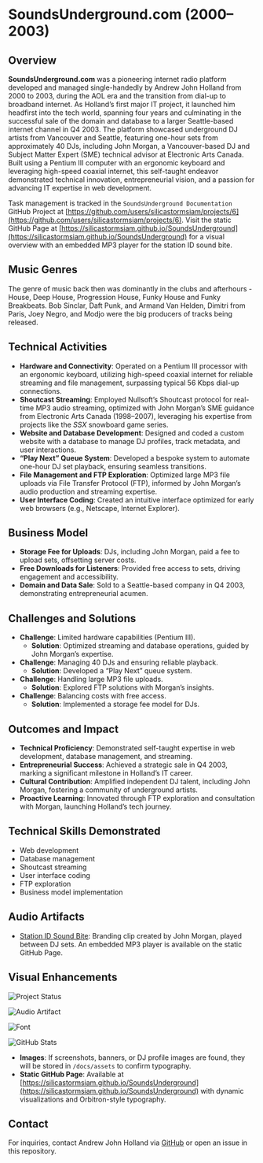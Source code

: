 # SoundsUnderground.com (2000–2003)

## Overview

**SoundsUnderground.com** was a pioneering internet radio platform developed and managed single-handedly by Andrew John Holland from 2000 to 2003, during the AOL era and the transition from dial-up to broadband internet. As Holland’s first major IT project, it launched him headfirst into the tech world, spanning four years and culminating in the successful sale of the domain and database to a larger Seattle-based internet channel in Q4 2003. The platform showcased underground DJ artists from Vancouver and Seattle, featuring one-hour sets from approximately 40 DJs, including John Morgan, a Vancouver-based DJ and Subject Matter Expert (SME) technical advisor at Electronic Arts Canada. Built using a Pentium III computer with an ergonomic keyboard and leveraging high-speed coaxial internet, this self-taught endeavor demonstrated technical innovation, entrepreneurial vision, and a passion for advancing IT expertise in web development.

Task management is tracked in the `SoundsUnderground Documentation` GitHub Project at [https://github.com/users/silicastormsiam/projects/6](https://github.com/users/silicastormsiam/projects/6). Visit the static GitHub Page at [https://silicastormsiam.github.io/SoundsUnderground](https://silicastormsiam.github.io/SoundsUnderground) for a visual overview with an embedded MP3 player for the station ID sound bite.

## Music Genres

The genre of music back then was dominantly in the clubs and afterhours - House, Deep House, Progression House, Funky House and Funky Breakbeats. Bob Sinclar, Daft Punk, and Armand Van Helden, Dimitri from Paris, Joey Negro, and Modjo were the big producers of tracks being released.

## Technical Activities

- **Hardware and Connectivity**: Operated on a Pentium III processor with an ergonomic keyboard, utilizing high-speed coaxial internet for reliable streaming and file management, surpassing typical 56 Kbps dial-up connections.
- **Shoutcast Streaming**: Employed Nullsoft’s Shoutcast protocol for real-time MP3 audio streaming, optimized with John Morgan’s SME guidance from Electronic Arts Canada (1998–2007), leveraging his expertise from projects like the *SSX* snowboard game series.
- **Website and Database Development**: Designed and coded a custom website with a database to manage DJ profiles, track metadata, and user interactions.
- **“Play Next” Queue System**: Developed a bespoke system to automate one-hour DJ set playback, ensuring seamless transitions.
- **File Management and FTP Exploration**: Optimized large MP3 file uploads via File Transfer Protocol (FTP), informed by John Morgan’s audio production and streaming expertise.
- **User Interface Coding**: Created an intuitive interface optimized for early web browsers (e.g., Netscape, Internet Explorer).

## Business Model

- **Storage Fee for Uploads**: DJs, including John Morgan, paid a fee to upload sets, offsetting server costs.
- **Free Downloads for Listeners**: Provided free access to sets, driving engagement and accessibility.
- **Domain and Data Sale**: Sold to a Seattle-based company in Q4 2003, demonstrating entrepreneurial acumen.

## Challenges and Solutions

- **Challenge**: Limited hardware capabilities (Pentium III).
  - **Solution**: Optimized streaming and database operations, guided by John Morgan’s expertise.
- **Challenge**: Managing 40 DJs and ensuring reliable playback.
  - **Solution**: Developed a “Play Next” queue system.
- **Challenge**: Handling large MP3 file uploads.
  - **Solution**: Explored FTP solutions with Morgan’s insights.
- **Challenge**: Balancing costs with free access.
  - **Solution**: Implemented a storage fee model for DJs.

## Outcomes and Impact

- **Technical Proficiency**: Demonstrated self-taught expertise in web development, database management, and streaming.
- **Entrepreneurial Success**: Achieved a strategic sale in Q4 2003, marking a significant milestone in Holland’s IT career.
- **Cultural Contribution**: Amplified independent DJ talent, including John Morgan, fostering a community of underground artists.
- **Proactive Learning**: Innovated through FTP exploration and consultation with Morgan, launching Holland’s tech journey.

## Technical Skills Demonstrated

- Web development
- Database management
- Shoutcast streaming
- User interface coding
- FTP exploration
- Business model implementation

## Audio Artifacts

- [Station ID Sound Bite](/docs/assets/soundsundergroundintro.mp3?raw=true): Branding clip created by John Morgan, played between DJ sets. An embedded MP3 player is available on the static GitHub Page.

## Visual Enhancements

![Project Status](https://img.shields.io/badge/status-documented-blue)

![Audio Artifact](https://img.shields.io/badge/audio-Station%20ID%20Sound%20Bite-blue)

![Font](https://img.shields.io/badge/font-Cyberpunk%20Orbitron%20Style-blue)

![GitHub Stats](https://github-readme-stats.vercel.app/api?username=silicastormsiam&show_icons=true&theme=transparent)

- **Images**: If screenshots, banners, or DJ profile images are found, they will be stored in `/docs/assets` to confirm typography.
- **Static GitHub Page**: Available at [https://silicastormsiam.github.io/SoundsUnderground](https://silicastormsiam.github.io/SoundsUnderground) with dynamic visualizations and Orbitron-style typography.

## Contact

For inquiries, contact Andrew John Holland via [GitHub](https://github.com/silicastormsiam) or open an issue in this repository.
